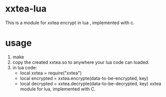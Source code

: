xxtea-lua
=========

This is a module for xxtea encrypt in lua , implemented with c.

usage
=====
1. make
2. copy the created xxtea.so to anywhere your lua code can loaded.
3. in lua code: 
    * local xxtea = require("xxtea")
    * local encrypted = xxtea.encrypte(data-to-be-encrypted, key)
    * local decrypted = xxtea.decrypte(data-to-be-decrypted, key)
xxtea module for lua, implemented with C.

